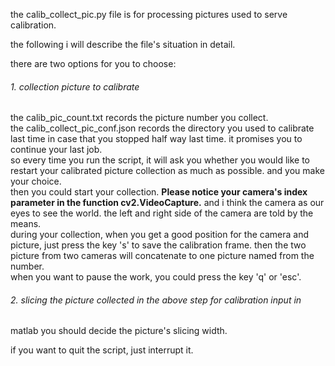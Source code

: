 the calib_collect_pic.py file is for processing pictures used to serve calibration.

the following i will describe the file's situation in detail.

there are two options for you to choose:

###### 1. collection picture to calibrate
the calib_pic_count.txt records the picture number you collect.<br/>
the calib_collect_pic_conf.json records the directory you used to calibrate last 
time in case that you stopped half way last time. it promises you to continue your
last job.<br/>
so every time you run the script, it will ask you whether you would like to 
restart your calibrated picture collection as much as possible. and you make 
your choice.<br/>
then you could start your collection.
**Please notice your camera's index parameter in the function cv2.VideoCapture.**
and i think the camera as our eyes to see the
world. the left and right side of the camera are told by the means.<br/>
during your collection, when you get a good position for the camera and picture, 
just press the key 's' to save the calibration frame. then the two picture from
 two cameras will concatenate to one picture named from the number.<br/>
 when you want to pause the work, you could press the key 'q' or 'esc'.<br/>
 
 ###### 2. slicing the picture collected in the above step for calibration input in 
 matlab
you should decide the picture's slicing width.

if you want to quit the script, just interrupt it.
